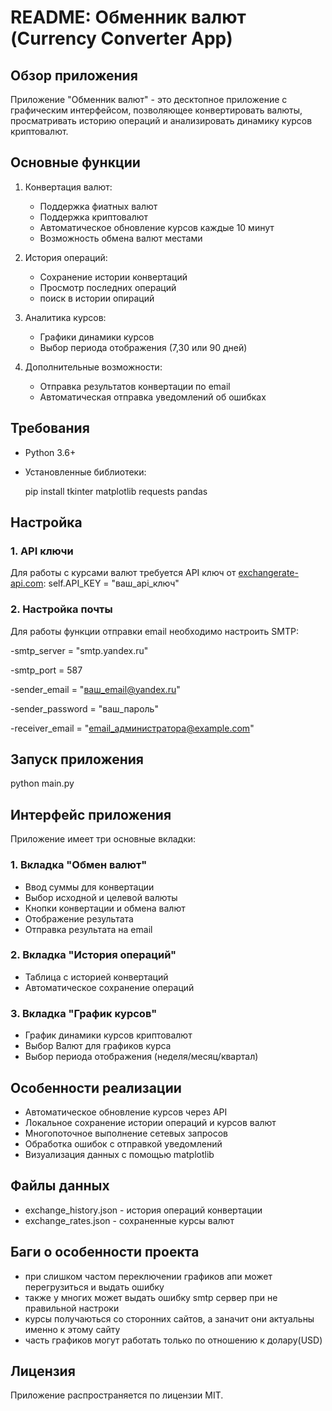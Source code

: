 # README: Обменник валют (Currency Converter App)

## Обзор приложения
Приложение "Обменник валют" - это десктопное приложение с графическим интерфейсом, позволяющее конвертировать валюты, просматривать историю операций и анализировать динамику курсов криптовалют.

## Основные функции
1. Конвертация валют:
   - Поддержка фиатных валют 
   - Поддержка криптовалют 
   - Автоматическое обновление курсов каждые 10 минут
   - Возможность обмена валют местами

2. История операций:
   - Сохранение истории конвертаций
   - Просмотр последних операций
   - поиск в истории опираций

3. Аналитика курсов:
   - Графики динамики курсов
   - Выбор периода отображения (7,30 или 90 дней)

4. Дополнительные возможности:
   - Отправка результатов конвертации по email
   - Автоматическая отправка уведомлений об ошибках

## Требования
- Python 3.6+
- Установленные библиотеки:
 
  pip install tkinter matplotlib requests pandas
  
## Настройка
### 1. API ключи
Для работы с курсами валют требуется API ключ от [exchangerate-api.com](https://www.exchangerate-api.com/):
self.API_KEY = "ваш_api_ключ"
### 2. Настройка почты
Для работы функции отправки email необходимо настроить SMTP:

-smtp_server = "smtp.yandex.ru"

-smtp_port = 587

-sender_email = "ваш_email@yandex.ru"

-sender_password = "ваш_пароль"

-receiver_email = "email_администратора@example.com"

## Запуск приложения
python main.py
## Интерфейс приложения
Приложение имеет три основные вкладки:

### 1. Вкладка "Обмен валют"
- Ввод суммы для конвертации
- Выбор исходной и целевой валюты
- Кнопки конвертации и обмена валют
- Отображение результата
- Отправка результата на email

### 2. Вкладка "История операций"
- Таблица с историей конвертаций
- Автоматическое сохранение операций

### 3. Вкладка "График курсов"
- График динамики курсов криптовалют
- Выбор  Валют для графиков курса
- Выбор периода отображения (неделя/месяц/квартал)

## Особенности реализации
- Автоматическое обновление курсов через API
- Локальное сохранение истории операций и курсов валют
- Многопоточное выполнение сетевых запросов
- Обработка ошибок с отправкой уведомлений
- Визуализация данных с помощью matplotlib

## Файлы данных
- exchange_history.json - история операций конвертации
- exchange_rates.json - сохраненные курсы валют
  
## Баги о особенности проекта
- при слишком частом переключении графиков апи может перегрузиться и выдать ошибку
- также у многих может выдать ошибку smtp сервер при не правильной настроки
- курсы получаються со сторонних сайтов, а заначит они актуальны именно к этому сайту
- часть графиков могут работать только по отношению к долару(USD)

## Лицензия
Приложение распространяется по лицензии MIT.
